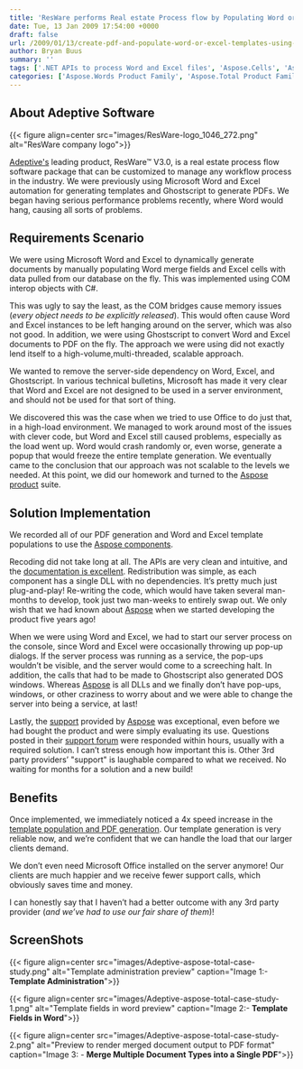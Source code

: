 ```yaml
---
title: 'ResWare performs Real estate Process flow by Populating Word or Excel Templates and Renders output in PDF using Aspose APIs'
date: Tue, 13 Jan 2009 17:54:00 +0000
draft: false
url: /2009/01/13/create-pdf-and-populate-word-or-excel-templates-using-apis/
author: Bryan Buus
summary: ''
tags: ['.NET APIs to process Word and Excel files', 'Aspose.Cells', 'Aspose.Words', 'Convert DOC and DOCX to PDF format', 'Convert XLSX to PDF format', 'Dynamically generate MS Excel files', 'Dynamically generate MS Word documents', 'Excel to PDF conversion API', 'Populate Word template with data and export to PDF', 'Render XLS file to PDF format', 'Single .dll to perform all Word document processing', 'Success Stories', 'Word document manipulation without MS Office Automation', 'Word to PDF conversion API']
categories: ['Aspose.Words Product Family', 'Aspose.Total Product Family', 'Aspose.Cells Product Family']
---
```


## About Adeptive Software



{{< figure align=center src="images/ResWare-logo_1046_272.png" alt="ResWare company logo">}}


[Adeptive's][1] leading product, ResWare™ V3.0, is a real estate process flow software package that can be customized to manage any workflow process in the industry. We were previously using Microsoft Word and Excel automation for generating templates and Ghostscript to generate PDFs. We began having serious performance problems recently, where Word would hang, causing all sorts of problems.

## Requirements Scenario

We were using Microsoft Word and Excel to dynamically generate documents by manually populating Word merge fields and Excel cells with data pulled from our database on the fly. This was implemented using COM interop objects with C#.

This was ugly to say the least, as the COM bridges cause memory issues (_every object needs to be explicitly released_). This would often cause Word and Excel instances to be left hanging around on the server, which was also not good. In addition, we were using Ghostscript to convert Word and Excel documents to PDF on the fly. The approach we were using did not exactly lend itself to a high-volume,multi-threaded, scalable approach.

We wanted to remove the server-side dependency on Word, Excel, and Ghostscript. In various technical bulletins, Microsoft has made it very clear that Word and Excel are not designed to be used in a server environment, and should not be used for that sort of thing.

We discovered this was the case when we tried to use Office to do just that, in a high-load environment. We managed to work around most of the issues with clever code, but Word and Excel still caused problems, especially as the load went up. Word would crash randomly or, even worse, generate a popup that would freeze the entire template generation. We eventually came to the conclusion that our approach was not scalable to the levels we needed. At this point, we did our homework and turned to the [Aspose product][2] suite.

## Solution Implementation

We recorded all of our PDF generation and Word and Excel template populations to use the [Aspose components][3].

Recoding did not take long at all. The APIs are very clean and intuitive, and the [documentation is excellent][4]. Redistribution was simple, as each component has a single DLL with no dependencies. It’s pretty much just plug-and-play! Re-writing the code, which would have taken several man-months to develop, took just two man-weeks to entirely swap out. We only wish that we had known about [Aspose][5] when we started developing the product five years ago!

When we were using Word and Excel, we had to start our server process on the console, since Word and Excel were occasionally throwing up pop-up dialogs. If the server process was running as a service, the pop-ups wouldn’t be visible, and the server would come to a screeching halt. In addition, the calls that had to be made to Ghostscript also generated DOS windows. Whereas [Aspose][6] is all DLLs and we finally don’t have pop-ups, windows, or other craziness to worry about and we were able to change the server into being a service, at last!

Lastly, the [support][7] provided by [Aspose][8] was exceptional, even before we had bought the product and were simply evaluating its use. Questions posted in their [support forum][9] were responded within hours, usually with a required solution. I can’t stress enough how important this is. Other 3rd party providers’ "support" is laughable compared to what we received. No waiting for months for a solution and a new build!

## Benefits

Once implemented, we immediately noticed a 4x speed increase in the [template population and PDF generation][10]. Our template generation is very reliable now, and we’re confident that we can handle the load that our larger clients demand.

We don’t even need Microsoft Office installed on the server anymore! Our clients are much happier and we receive fewer support calls, which obviously saves time and money.

I can honestly say that I haven’t had a better outcome with any 3rd party provider (_and we’ve had to use our fair share of them_)!

## ScreenShots



{{< figure align=center src="images/Adeptive-aspose-total-case-study.png" alt="Template administration preview" caption="Image 1:- **Template Administration**">}}




{{< figure align=center src="images/Adeptive-aspose-total-case-study-1.png" alt="Template fields in word preview" caption="Image 2:- **Template Fields in Word**">}}




{{< figure align=center src="images/Adeptive-aspose-total-case-study-2.png" alt="Preview to render merged document output to PDF format" caption="Image 3: - **Merge Multiple Document Types into a Single PDF**">}}





[1]: https://www.adeptivesw.com/
[2]: https://products.aspose.com/
[3]: https://products.aspose.com/
[4]: https://docs.aspose.com/display/totalnet/Home
[5]: https://www.aspose.com/
[6]: https://www.aspose.com/
[7]: https://forum.aspose.com/
[8]: https://www.aspose.com/
[9]: https://forum.aspose.com/
[10]: https://docs.aspose.com/display/wordsnet/Loading%2C+Saving+and+Converting





